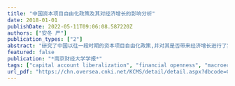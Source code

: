 ```yaml
---
title: "中国资本项目自由化政策及其对经济增长的影响分析"
date: 2018-01-01
publishDate: 2022-05-11T09:06:08.587220Z
authors: ["安冬 严"]
publication_types: ["2"]
abstract: "研究了中国以往一段时期的资本项目自由化政策,并对其是否带来经济增长进行了实证分析。研究发现:一方面,金融管制逐渐放宽的趋势在一定时期内对一国或地区经济增长有正向的积极影响;另一方面,金融开放会降低一国或地区资本成本而提升投资增长率,并且资本项目逐步自由化的过程有助于股票市场的发展。最后提出中国政府应明确改革目标、坚守战略定力、系统规划路径、健全风险监控体系,以循序渐进地推进人民币资本项目自由化及实现人民币国际化。"
featured: false
publication: "*南京财经大学学报*"
tags: ["capital account liberalization", "financial openness", "macroeconomics", "stock market", "宏观经济", "股票市场", "资本项目自由化", "金融开放"]
url_pdf: "https://chn.oversea.cnki.net/KCMS/detail/detail.aspx?dbcode=CJFD&dbname=CJFDLAST2018&filename=NJJJ201801008&uniplatform=OVERSEAS_CHS&v=S6kjQ9aYIO-jLfsFpCDEz4NHt-PmmxPFJFt-id8yGGPeLq3kyWNqQCH0QHJVyaux"
---
```


